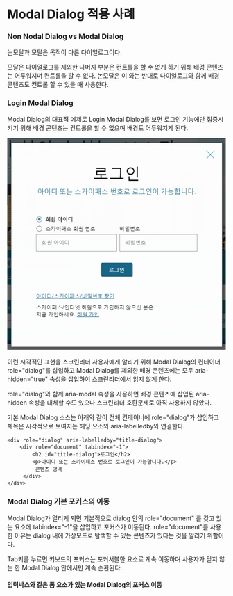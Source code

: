 # Modal Dialog 적용 사례

### Non Nodal Dialog vs Modal Dialog 

논모달과 모달은 목적이 다른 다이얼로그이다. 

모달은 다이얼로그를 제외한 나머지 부분은 컨트롤을 할 수 없게 하기 위해 배경 콘텐츠는 어두워지며 컨트롤을 할 수 없다. 논모달은 이 와는 반대로 다이얼로그와 함께 배경 콘텐츠도 컨트롤 할 수 있을 때 사용한다.

### Login Modal Dialog

Modal Dialog의 대표적 예제로 Login Modal Dialog를 보면 로그인 기능에만 집중시키기 위해 배경 콘텐츠는 컨트롤을 할 수 없으며 배경도 어두워지게 된다.

![](../../.gitbook/assets/image%20%287%29.png)

이런 시각적인 표현을 스크린리더 사용자에게 알리기 위해 Modal Dialog의 컨테이너 role="dialog"를 삽입하고 Modal Dialog를 제외한 배경 콘텐츠에는 모두 aria-hidden="true" 속성을 삽입하여 스크린리더에서 읽지 않게 한다. 

role="dialog"와 함께 aria-modal 속성을 사용하면 배경 콘텐츠에 삽입된 aria-hidden 속성을 대체할 수도 있으나 스크린리더 호환문제로 아직 사용하지 않았다.

기본 Modal Dialog 소스는 아래와 같이 전체 컨테이너에 role="dialog"가 삽입하고 제목은 시각적으로 보여지는 헤딩 요소와 aria-labelledby와 연결한다. 

```markup
<div role="dialog" aria-labelledby="title-dialog">
    <div role="document" tabindex="-1">
        <h2 id="title-dialog">로그인</h2>
        <p>아이디 또는 스카이패스 번호로 로그인이 가능합니다.</p>
         콘텐츠 영역
     </div>
</div>
```

### Modal Dialog 기본 포커스의 이동

Modal Dialog가 열리게 되면 기본적으로 dialog 안의 role="document" 를 갖고 있는 요소에 tabindex="-1"을 삽입하고 포커스가 이동된다. role="document"를 사용한 이유는 dialog 내에 가상모드로 탐색할 수 있는 콘텐츠가 있다는 것을 알리기 위함이다.

Tab키를 누르면 키보드의 포커스는 포커서블한 요소로 계속 이동하며 사용자가 닫지 않는 한 Modal Dialog 안에서만 계속 순환된다. 

#### 입력박스와 같은 폼 요소가 있는 Modal Dialog의 포커스 이동



